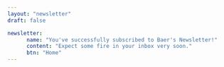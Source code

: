 ```yaml
---
layout: "newsletter"
draft: false

newsletter:
      name: "You've successfully subscribed to Baer's Newsletter!"
      content: "Expect some fire in your inbox very soon."
      btn: "Home"
---
```

